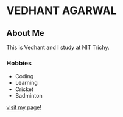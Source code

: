 # **VEDHANT AGARWAL**
## **About Me**

This is Vedhant and I study at NIT Trichy.

### Hobbies

- Coding
- Learning
- Cricket
- Badminton 

[visit my page!](vedhant.github.io)

